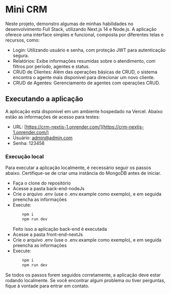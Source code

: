 # Mini CRM

Neste projeto, demonstro algumas de minhas habilidades no desenvolvimento Full Stack, utilizando Next.js 14 e Node.js. A aplicação oferece uma interface simples e funcional, composta por diferentes telas e recursos, como:

- Login: Utilizando usuário e senha, com proteção JWT para autenticação segura.
- Relatórios: Exibe informações resumidas sobre o atendimento, com filtros por período, agentes e status.
- CRUD de Clientes: Além das operações básicas de CRUD, o sistema encontra o agente mais disponível para direcionar um novo cliente.
- CRUD de Agentes: Gerenciamento de agentes com operações CRUD.


## Executando a aplicação

A aplicação está disponível em um ambiente hospedado na Vercel. Abaixo estão as informações de acesso para testes:

- URL: [https://crm-nextjs-1.onrender.com/](https://crm-nextjs-1.onrender.com/)
- Usuário: admin@admin.com
- Senha: 123456


### Execução local

Para executar a aplicação localmente, é necessário seguir os passos abaixo. Certifique-se de criar uma instância do MongoDB antes de iniciar.

* Faça o clone do repositório
* Acesse a pasta back-end-nodeJs
* Crie o arquivo .env (use o .env.example como exemplo), e em seguida preencha as informações
* Execute:
    ```sh 
        npm i
        npm run dev
    ```
    Feito isso a aplicação back-end é executada
* Acesse a pasta front-end-nextJs
* Crie o arquivo .env (use o .env.example como exemplo), e em seguida preencha as informações
* Execute:
    ```sh 
        npm i
        npm run dev
    ```
Se todos os passos forem seguidos corretamente, a aplicação deve estar rodando localmente. Se você encontrar algum problema ou tiver perguntas, fique à vontade para entrar em contato.
